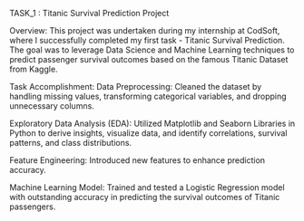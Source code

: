 TASK_1 : Titanic Survival Prediction Project

Overview:
This project was undertaken during my internship at CodSoft, where I successfully completed my first task - Titanic Survival Prediction. The goal was to leverage Data Science and Machine Learning techniques to predict passenger survival outcomes based on the famous Titanic Dataset from Kaggle.

Task Accomplishment:
Data Preprocessing: 
Cleaned the dataset by handling missing values, transforming categorical variables, and dropping unnecessary columns.

Exploratory Data Analysis (EDA): 
Utilized Matplotlib and Seaborn Libraries in Python to derive insights, visualize data, and identify correlations, survival patterns, and class distributions.

Feature Engineering: 
Introduced new features to enhance prediction accuracy.

Machine Learning Model: 
Trained and tested a Logistic Regression model with outstanding accuracy in predicting the survival outcomes of Titanic passengers.
